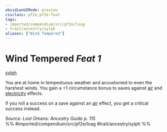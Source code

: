```yaml
---
obsidianUIMode: preview
cssclass: pf2e,pf2e-feat
tags:
- imported/compendium/src/pf2e/loag
- trait/ancestry/sylph
aliases: ["Wind Tempered"]
---
```

# Wind Tempered  *Feat 1*  
[sylph](sylph-b2.md)  


You are at home in tempestuous weather and accustomed to even the harshest winds. You gain a +1 circumstance bonus to saves against [air](air.md) and [electricity](electricity.md) effects.

If you roll a success on a save against an [air](air.md) effect, you get a critical success instead.

*Source: Lost Omens: Ancestry Guide p. 115*  
%% #imported/compendium/src/pf2e/loag #trait/ancestry/sylph %%
